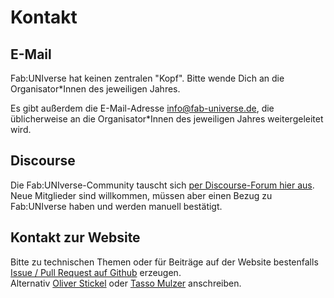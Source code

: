 # Kontakt

## E-Mail

Fab:UNIverse hat keinen zentralen "Kopf". Bitte wende Dich an die Organisator\*Innen des jeweiligen Jahres. 

Es gibt außerdem die E-Mail-Adresse [info@fab-universe.de](mailto:info@fab-universe.de), die üblicherweise an die Organisator\*Innen des jeweiligen Jahres weitergeleitet wird.


## Discourse

Die Fab:UNIverse-Community tauscht sich [per Discourse-Forum hier aus](https://discourse.fab-universe.de/).  
Neue Mitglieder sind willkommen, müssen aber einen Bezug zu Fab:UNIverse haben und werden manuell bestätigt.


## Kontakt zur Website

Bitte zu technischen Themen oder für Beiträge auf der Website bestenfalls [Issue / Pull Request auf Github](https://github.com/fab-universe/website) erzeugen.  
Alternativ [Oliver Stickel](www.oliverstickel.de) oder [Tasso Mulzer](https://www.bht-berlin.de/people/detail/1487) anschreiben. 
